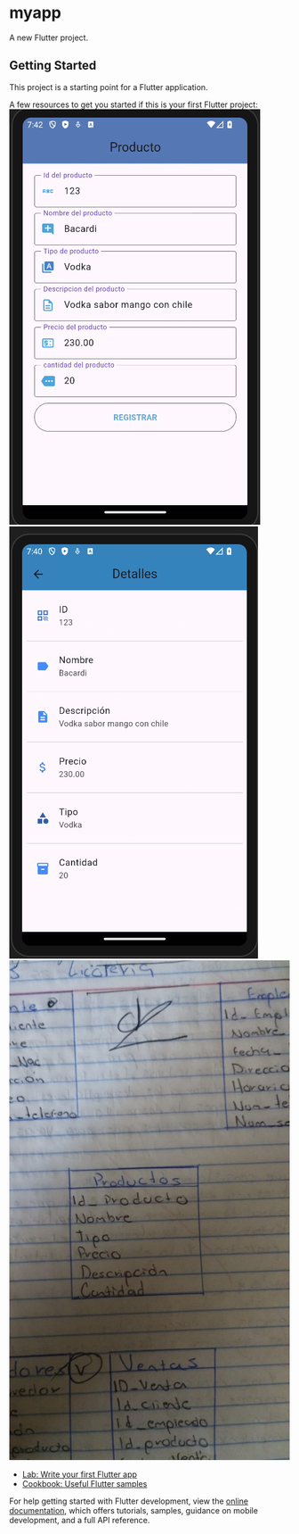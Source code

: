 # myapp

A new Flutter project.

## Getting Started

This project is a starting point for a Flutter application.

A few resources to get you started if this is your first Flutter project:
![alt text](image-1.png)
![alt text](image.png)
![alt text](tabla_productos.jpeg)

- [Lab: Write your first Flutter app](https://docs.flutter.dev/get-started/codelab)
- [Cookbook: Useful Flutter samples](https://docs.flutter.dev/cookbook)

For help getting started with Flutter development, view the
[online documentation](https://docs.flutter.dev/), which offers tutorials,
samples, guidance on mobile development, and a full API reference.
